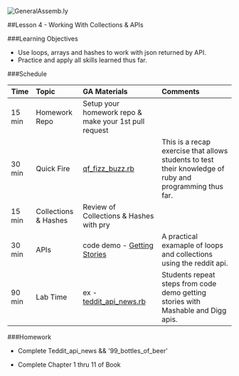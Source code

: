 ![GeneralAssemb.ly](../assets/ICL_icons/instr_agenda.png)

##Lesson 4 - Working With Collections & APIs

###Learning Objectives

-	Use loops, arrays and hashes to work with json returned by API. 
-	Practice and apply all skills learned thus far.


###Schedule

| Time        | Topic| GA Materials| Comments |
| ------------- |:-------------|:-------------------|:-------------------|
| 15 min | Homework Repo | Setup your homework repo & make your 1st pull request| 
| 30 min | Quick Fire |[qf_fizz_buzz.rb](instr_exercise_notes.md) | This is a recap exercise that allows students to test their knowledge of ruby and programming thus far. | 
| 15 min | Collections & Hashes  | Review of Collections & Hashes with pry |  
| 30 min | APIs | code demo - [Getting Stories](instr_code_demo_notes.rb)<br> | A practical examaple of loops and collections using the reddit api. |
| 90 min | Lab Time | ex - [teddit_api_news.rb](instr_exercise_notes.md) | Students repeat steps from code demo getting stories with Mashable and Digg apis.|


###Homework

-	Complete Teddit_api_news && '99_bottles_of_beer'

-   Complete Chapter 1 thru 11 of Book
